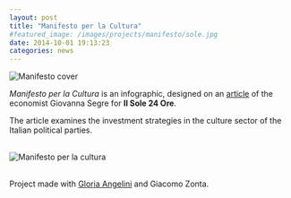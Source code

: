 ```yaml
---
layout: post
title: "Manifesto per la Cultura"
#featured_image: /images/projects/manifesto/sole.jpg
date: 2014-10-01 19:13:23
categories: news
---
```


<img src="http://transit7.cargocollective.com/1/10/325579/5418159/sole.jpg" alt="Manifesto cover">
<p><i>Manifesto per la Cultura</i> is an infographic, designed on an <a href="http://www.ilsole24ore.com/art/cultura/2013-02-11/ministero-svecchiare-115923.shtml?uuid=Abd0BJTH&refresh_ce=1" target="_blank">article</a> of the economist Giovanna Segre for <b>Il Sole 24 Ore</b>.</p>

<p>The article examines the investment strategies in the culture sector of the Italian political parties.</p>
<br>
<img src="http://payload155.cargocollective.com/1/10/325579/5418159/sole24ore_1_o.jpg" alt="Manifesto per la cultura">
<br>
<br>
<p>Project made with <a href="http://cargocollective.com/gloriaangelini" target="_blank">Gloria Angelini</a> and Giacomo Zonta.</p>
